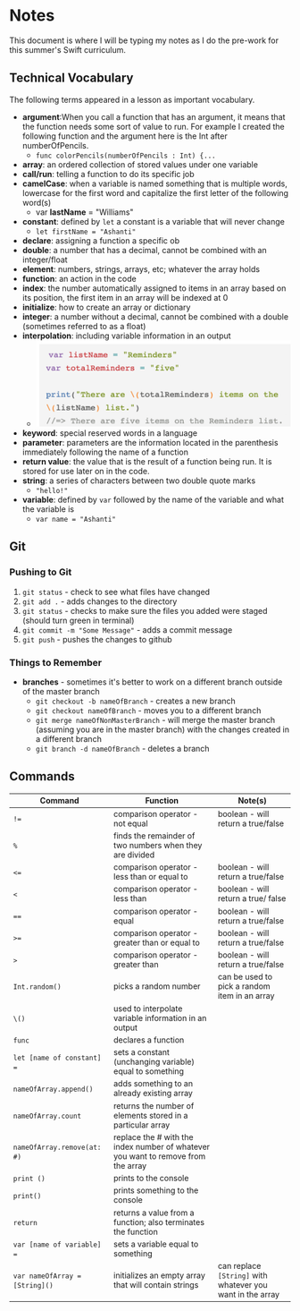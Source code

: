 # Notes

This document is where I will be typing my notes as I do the pre-work for this summer's Swift curriculum.


## Technical Vocabulary

The following terms appeared in a lesson as important vocabulary.

* **argument**:When you call a function that has an argument, it means that the function needs some sort of value to run. For example I created the following function and the argument here is the Int after numberOfPencils.
	* `func colorPencils(numberOfPencils : Int) {...`
* **array**: an ordered collection of stored values under one variable
* **call/run**: telling a function to do its specific job
* **camelCase**: when a variable is named something that is multiple words, lowercase for the first word and capitalize the first letter of the following word(s)
	* var **lastName** = "Williams"
* **constant**:  defined by `let` a constant is a variable that will never change
	* `let firstName = "Ashanti"`
* **declare**: assigning a function a specific ob
* **double**:  a number that has a decimal, cannot be combined with an integer/float
* **element**: numbers, strings, arrays, etc; whatever the array holds
* **function**: an action in the code
* **index**: the number automatically assigned to items in an array based on its position, the first item in an array will be indexed at 0
* **initialize**: how to create an array or dictionary
* **integer**:  a number without a decimal, cannot be combined with a double (sometimes referred to as a float)
* **interpolation**: including variable information in an output
	* ![Interpolation](Photos/Interpolation.png)
* **keyword**: special reserved words in a language  
* **parameter**: parameters are the information located in the parenthesis immediately following the name of a function
* **return value**: the value that is the result of a function being run. It is stored for use later on in the code.
* **string**: a series of characters between two double quote marks
	* `"hello!"`
* **variable**: defined by `var` followed by the name of the variable and what the variable is
	* `var name = "Ashanti"`


## Git

### Pushing to Git

1. `git status` - check to see what files have changed
2. `git add .` - adds changes to the directory
3. `git status` - checks to make sure the files you added were staged (should turn green in terminal)
4. `git commit -m "Some Message"` - adds a commit message
5. `git push` - pushes the changes to github

### Things to Remember

* **branches** - sometimes it's better to work on a different branch outside of the master branch
	* `git checkout -b nameOfBranch` - creates a new branch
	* `git checkout nameOfBranch` - moves you to a different branch
	* `git merge nameOfNonMasterBranch` - will merge the master branch (assuming you are in the master branch) with the changes created in a different branch
	* `git branch -d nameOfBranch` - deletes a branch

## Commands

| Command                        | Function                                                                          | Note(s)                                                    |
| ------------------------------ | --------------------------------------------------------------------------------- | ---------------------------------------------------------- |
| `!=`                           | comparison operator - not equal                                                   | boolean - will return a true/false                         |
| `%`                            | finds the remainder of two numbers when they are divided                          |                                                            |
| `<=`                           | comparison operator - less than or equal to                                       | boolean - will return a true/false                         |
| `<`                            | comparison operator - less than                                                   | boolean - will return a true/ false                        |
| `==`                           | comparison operator - equal                                                       | boolean - will return a true/false                         |
| `>=`                           | comparison operator - greater than or equal to                                    | boolean - will return a true/false                         |
| `>`                            | comparison operator - greater than                                                | boolean - will return a true/false                         |
| `Int.random()`                 | picks a random number                                                             | can be used to pick a random item in an array              |
| `\()`                          | used to interpolate variable information in an output                             |                                                            |
| `func`                         | declares a function                                                               |                                                            |
| `let [name of constant] =`     | sets a constant (unchanging variable) equal to something                          |                                                            |
| `nameOfArray.append()`         | adds something to an already existing array                                       |                                                            |
| `nameOfArray.count`            | returns the number of elements stored in a particular array                       |                                                            |
| `nameOfArray.remove(at: #)`    | replace the # with the index number of whatever you want to remove from the array |                                                            |
| `print ()`                     | prints to the console                                                             |                                                            |
| `print()`                      | prints something to the console                                                   |                                                            |
| `return`                       | returns a value from a function; also terminates the function                     |                                                            |
| `var [name of variable] =`     | sets a variable equal to something                                                |                                                            |
| `var nameOfArray = [String]()` | initializes an empty array that will contain strings                              | can replace `[String]` with whatever you want in the array |
